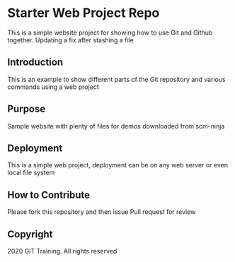 # Starter Web Project Repo

This is a simple website project for showing how to use Git and Github together.
Updating a fix after stashing a file

## Introduction

This is an example to show different parts of the Git repository and various commands using a web project

## Purpose

Sample website with plenty of files for demos downloaded from scm-ninja

## Deployment

This is a simple web project, deployment can be on any web server or even local file system

## How to Contribute

Please fork this repository and then issue Pull request for review

## Copyright
2020 GIT Training. All rights reserved